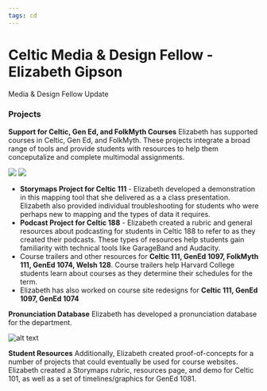 ```yaml
---
tags: cd
---
```

# Celtic Media & Design Fellow - Elizabeth Gipson
Media & Design Fellow Update


### Projects

**Support for Celtic, Gen Ed, and FolkMyth Courses**
Elizabeth has supported courses in Celtic, Gen Ed, and FolkMyth. These projects integrate a broad range of tools and provide students with resources to help them conceputalize and complete multimodal assignments. 

![](https://i.imgur.com/7alePmX.png)
![](https://i.imgur.com/seDAFjM.png)

* **Storymaps Project for Celtic 111** - Elizabeth developed a demonstration in this mapping tool that she delivered as a a class presentation. Elizabeth also provided individual troubleshooting for students who were perhaps new to mapping and the types of data it requires.
* **Podcast Project for Celtic 188** - Elizabeth created a rubric and general resources about podcasting for students in Celtic 188 to refer to as they created their podcasts. These types of resources help students gain familiarity with technical tools like GarageBand and Audacity. 
* Course trailers and other resources for **Celtic 111, GenEd 1097, FolkMyth 111, GenEd 1074, Welsh 128**. Course trailers help Harvard College students learn about courses as they determine their schedules for the term. 
* Elizabeth has also worked on course site redesigns for **Celtic 111, GenEd 1097, GenEd 1074**

**Pronunciation Database**
Elizabeth has developed a pronunciation database for the department.

![alt text](https://files.slack.com/files-pri/T0HTW3H0V-F0394TZKGS1/screen_shot_2022-03-29_at_6.09.29_pm.png?pub_secret=f4bf435b88)


**Student Resources**
Additionally, Elizabeth created proof-of-concepts for a number of projects that could eventually be used for course websites. Elizabeth created a Storymaps rubric, resources page, and demo for Celtic 101, as well as a set of timelines/graphics for GenEd 1081. 
